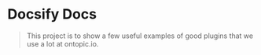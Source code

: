 # Docsify Docs

> This project is to show a few useful examples of good plugins that we use a lot at ontopic.io.
